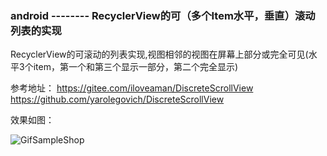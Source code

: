 


### android -------- RecyclerView的可（多个Item水平，垂直）滚动列表的实现


RecyclerView的可滚动的列表实现,视图相邻的视图在屏幕上部分或完全可见(水平3个item，第一个和第三个显示一部分，第二个完全显示)

参考地址：  https://gitee.com/iloveaman/DiscreteScrollView
　　　　　　https://github.com/yarolegovich/DiscreteScrollView



效果如图：

![GifSampleShop](https://img2018.cnblogs.com/blog/1041439/201904/1041439-20190416180350572-467214296.gif)



